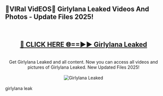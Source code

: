 <h2>🔴VIRal VidEOS🔴 Girlylana Leaked Videos And Photos - Update Files 2025!</h2>
<br>
<div align="center">
<h2><a href="https://virallinks.top/odZfE0" rel="nofollow">🔴 CLICK HERE 🌐==►► Girlylana Leaked</a></h2>
<br>
Get Girlylana Leaked and all content. Now you can access all videos and pictures of Girlylana Leaked. New Updated Files 2025!
<br>
<br>
<a href="https://virallinks.top/odZfE0" rel="nofollow" data-target="animated-image.originalLink"><img src="https://i.imgur.com/dJHk4Zq.gif)" alt="Girlylana Leaked" style="max-width: 100%; display: inline-block;" data-target="animated-image.originalImage"></a>
</div>
<br>
girlylana leak